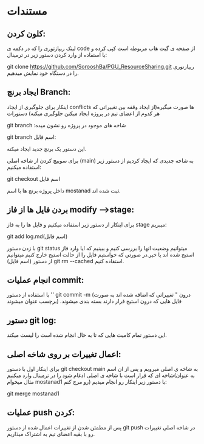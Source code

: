 # مستندات 

## کلون کردن:
لینک ریپازتوری را که در دکمه ی code از صفحه ی گیت هاب مربوطه است کپی کرده و با استفاده از وارد کردن دستور زیر در ترمینال:

git clone https://github.com/SorooshBa/PGU_ResourceSharing.git
 ریپازتوری را در دستگاه خود نمایش میدهیم.

## ایجاد برنچ Branch:
 اینکار برای جلوگیری از ایجاد conflicts ها صورت میگیره(از ایجاد وقفه بین تغییراتی که هر کدوم از اعضای تیم در پروژه ایجاد میکنن جلوگیری میکنه)
دستورات

git branch :شاخه های موجود در پروژه رو نشون میده

git branch اسم فایل: 

این دستور یک برنچ جدید ایجاد میکنه.

برای سوییچ کردن از شاخه اصلی (main) به شاخه جدیدی که ایجاد کردیم از دستور زیر استفاده میکنیم:

git checkout اسم فایل

داخل پروژه برنچ ها با اسم mostanad ثبت شده اند.


 ## بردن فایل ها از فاز modify -->stage:
 برای اینکار از دستور زیر استفاده میکنیم و فایل ها را به فاز stage میبریم:

 git add log.md(اسم فایل)

 با زدن دستور git status میتوانیم وضعیت انها را بررسی کنیم و ببینیم که ایا وارد فاز استیج شده اند یا خیر.در صورتی که خواستیم فایل را از حالت استیج خارج کنیم میتوانیم از دستور   (اسم فایل) git rm  --cached استفاده کنیم.

## انجام عملیات commit: 

با استفاده از دستور  '' git commit -m  (درون "
 تغییراتی که اضافه شده اند به صورت برچسب عنوان میشوند)
  .فایل هایی که درون استیج قرار دارند بسته بندی میشوند

## دستور git log:
این دستور تمام کامیت هایی که تا به حال انجام شده است را لیست میکند.

## اعمال تغییرات بر روی شاخه اصلی:
برای اینکار اول با دستور git checkout main به شاخه ی اصلی میرویم و پس از ان اسم شاخه ای که قرار است با شاخه ی اصلی ادغام شود را در ترمینال وارد میکنیم(به عنوان مثال میخوام mostanad1 رو مرج کنم) با دستور زیر اینکار رو انجام میدیم:

git merge  mostanad1

## عملیات push کردن:

پس از مطمئن شدن از تغییرات اعمال شده از  دستور git push در شاخه اصلی تغییرات رو با بقیه اعضای تیم به اشتراک میذاریم.



